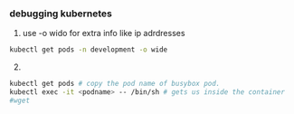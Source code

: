### debugging kubernetes

1. use -o wido for extra info like ip adrdresses
```bash
kubectl get pods -n development -o wide
```


2. 
```bash
kubectl get pods # copy the pod name of busybox pod.
kubectl exec -it <podname> -- /bin/sh # gets us inside the container
#wget
```
